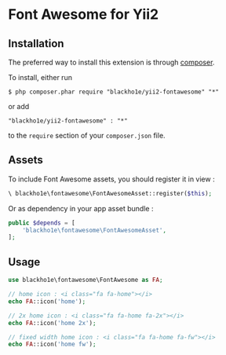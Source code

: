 # Font Awesome for Yii2

## Installation

The preferred way to install this extension is through [composer](http://getcomposer.org/download/).

To install, either run

```
$ php composer.phar require "blackho1e/yii2-fontawesome" "*"
```

or add

```
"blackho1e/yii2-fontawesome" : "*"
```

to the ```require``` section of your `composer.json` file.


Assets
------
To include Font Awesome assets, you should register it in view :

```php
\ blackho1e\fontawesome\FontAwesomeAsset::register($this);
```

Or as dependency in your app asset bundle :

```php
public $depends = [
    'blackho1e\fontawesome\FontAwesomeAsset',
];
```

Usage
-----

```php
use blackho1e\fontawesome\FontAwesome as FA;

// home icon : <i class="fa fa-home"></i>
echo FA::icon('home');

// 2x home icon : <i class="fa fa-home fa-2x"></i>
echo FA::icon('home 2x');

// fixed width home icon : <i class="fa fa-home fa-fw"></i>
echo FA::icon('home fw');
```
